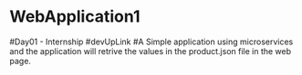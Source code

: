 # WebApplication1
#Day01 - Internship 
#devUpLink
#A Simple application using microservices and the application will retrive the values in the product.json file in the web page. 
